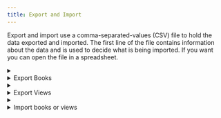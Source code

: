 ```yaml
---
title: Export and Import
---
```


Export and import use a comma-separated-values (CSV) file to hold the data exported and imported. The first line of the file contains information about the data and is used to decide what is being imported. If you want you can open the file in a spreadsheet.

<details><summary><li>Export Books</li></summary>
<p><a id="export-books"></a>

- Chose the filter to select the books to be exported. **\*\* All Books \*\*** will export all books in your book list. The last filter you were displaying in the book list is chosen by default.
- Press the **Export Books** button

     ![Import](../images/export-books.png)
</details>
<details><summary><li>Export Views</li></summary>
<p><a id="export-views"></a>

- Press the **Export Views** button

     ![Import](../images/export-views.png)
</details>
<details><summary><li>Import books or views</li></summary>
<p><a id="import"></a>

- Chose how BiblioTech should handle imported books or views that match books or views you already have.
  - Keep Existing Books and Views: Ignore the imported books and views that match
  - Replace Existing Books and Views: Replace you existing books and views with the books and views you import
  - Select Books and Views to Replace Existing: A dialog is used to select the matching books you want to take from the imported file.

     ![Import](../images/import.png)
</details>

